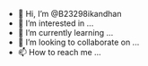 - 👋 Hi, I’m @B23298ikandhan
- 👀 I’m interested in ...
- 🌱 I’m currently learning ...
- 💞️ I’m looking to collaborate on ...
- 📫 How to reach me ...

<!---
B23298ikandhan/B23298ikandhan is a ✨ special ✨ repository because its `README.md` (this file) appears on your GitHub profile.
You can click the Preview link to take a look at your changes.
--->
